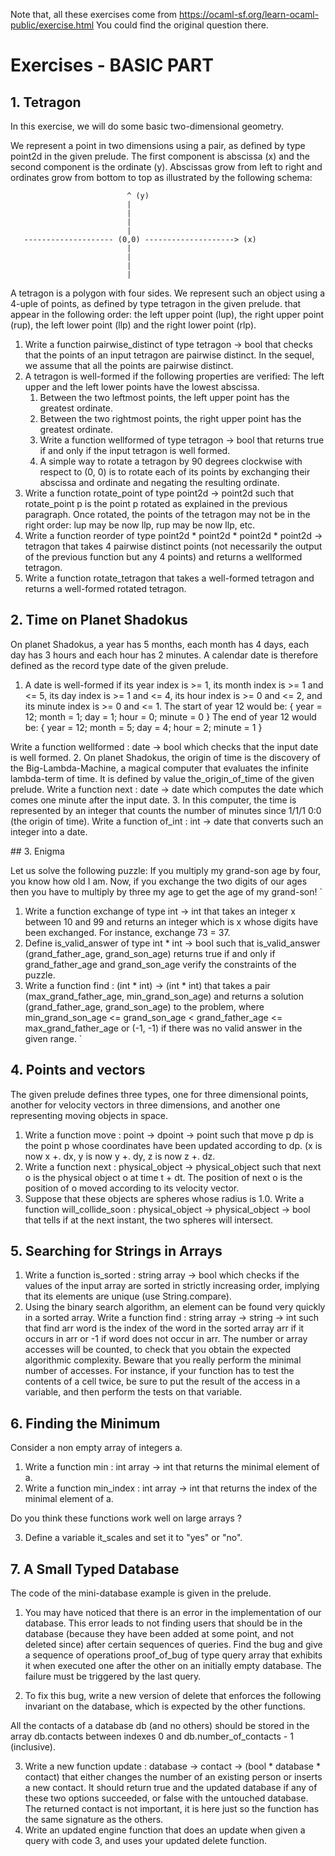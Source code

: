 Note that, all these exercises come from https://ocaml-sf.org/learn-ocaml-public/exercise.html
You could find the original question there.

# Exercises - BASIC PART


## 1. Tetragon

In this exercise, we will do some basic two-dimensional geometry.

We represent a point in two dimensions using a pair, as defined by type point2d in the given prelude. The first component is abscissa (x) and the second component is the ordinate (y). Abscissas grow from left to right and ordinates grow from bottom to top as illustrated by the following schema:

```
                          ^ (y)
                          |
                          |
                          |
                          |
   -------------------- (0,0) --------------------> (x)
                          |
                          |
                          |
                          |
```
A tetragon is a polygon with four sides. We represent such an object using a 4-uple of points, as defined by type tetragon in the given prelude. that appear in the following order: the left upper point (lup), the right upper point (rup), the left lower point (llp) and the right lower point (rlp).

1. Write a function pairwise_distinct of type tetragon -> bool that checks that the points of an input tetragon are pairwise distinct. In the sequel, we assume that all the points are pairwise distinct.
2. A tetragon is well-formed if the following properties are verified:
The left upper and the left lower points have the lowest abscissa.
	1. Between the two leftmost points, the left upper point has the greatest ordinate.
	2. Between the two rightmost points, the right upper point has the greatest ordinate.
	3. Write a function wellformed of type tetragon -> bool that returns true if and only if the input tetragon is well formed.
	4. A simple way to rotate a tetragon by 90 degrees clockwise with respect to (0, 0) is to rotate each of its points by exchanging their abscissa and ordinate and negating the resulting ordinate.
3. Write a function rotate_point of type point2d -> point2d such that rotate_point p is the point p rotated as explained in the previous paragraph.
Once rotated, the points of the tetragon may not be in the right order: lup may be now llp, rup may be now llp, etc.
4. Write a function reorder of type point2d * point2d * point2d * point2d -> tetragon that takes 4 pairwise distinct points (not necessarily the output of the previous function but any 4 points) and returns a wellformed tetragon.
5. Write a function rotate_tetragon that takes a well-formed tetragon and returns a well-formed rotated tetragon.

## 2. Time on Planet Shadokus

On planet Shadokus, a year has 5 months, each month has 4 days, each day has 3 hours and each hour has 2 minutes. A calendar date is therefore defined as the record type date of the given prelude.

1. A date is well-formed if its year index is >= 1, its month index is >= 1 and <= 5, its day index is >= 1 and <= 4, its hour index is >= 0 and <= 2, and its minute index is >= 0 and <= 1.
The start of year 12 would be:
{ year = 12; month = 1; day = 1; hour = 0; minute = 0 }
The end of year 12 would be:
{ year = 12; month = 5; day = 4; hour = 2; minute = 1 }

Write a function wellformed : date -> bool which checks that the input date is well formed.
2. On planet Shadokus, the origin of time is the discovery of the Big-Lambda-Machine, a magical computer that evaluates the infinite lambda-term of time. It is defined by value the_origin_of_time of the given prelude.
Write a function next : date -> date which computes the date which comes one minute after the input date.
3. In this computer, the time is represented by an integer that counts the number of minutes since 1/1/1 0:0 (the origin of time).
Write a function of_int : int -> date that converts such an integer into a date.


## 3. Enigma

Let us solve the following puzzle:
If you multiply my grand-son age by four, you know how old I am. Now, if you exchange the two digits of our ages then you have to multiply by three my age to get the age of my grand-son!
`
1. Write a function exchange of type int -> int that takes an integer x between 10 and 99 and returns an integer which is x whose digits have been exchanged. For instance, exchange 73 = 37.
2. Define is_valid_answer of type int * int -> bool such that is_valid_answer (grand_father_age, grand_son_age) returns true if and only if grand_father_age and grand_son_age verify the constraints of the puzzle.
3. Write a function find : (int * int) -> (int * int) that takes a pair (max_grand_father_age, min_grand_son_age) and returns a solution (grand_father_age, grand_son_age) to the problem, where min_grand_son_age <= grand_son_age < grand_father_age <= max_grand_father_age or (-1, -1) if there was no valid answer in the given range.
`

## 4. Points and vectors

The given prelude defines three types, one for three dimensional points, another for velocity vectors in three dimensions, and another one representing moving objects in space.

1. Write a function move : point -> dpoint -> point such that move p dp is the point p whose coordinates have been updated according to dp.
(x is now x +. dx, y is now y +. dy, z is now z +. dz.
2. Write a function next : physical_object -> physical_object such that next o is the physical object o at time t + dt.
The position of next o is the position of o moved according to its velocity vector.
3. Suppose that these objects are spheres whose radius is 1.0. Write a function will_collide_soon : physical_object -> physical_object -> bool that tells if at the next instant, the two spheres will intersect.


## 5. Searching for Strings in Arrays

1. Write a function is_sorted : string array -> bool which checks if the values of the input array are sorted in strictly increasing order, implying that its elements are unique (use String.compare).
2. Using the binary search algorithm, an element can be found very quickly in a sorted array. Write a function find : string array -> string -> int such that find arr word is the index of the word in the sorted array arr if it occurs in arr or -1 if word does not occur in arr. The number or array accesses will be counted, to check that you obtain the expected algorithmic complexity. Beware that you really perform the minimal number of accesses. For instance, if your function has to test the contents of a cell twice, be sure to put the result of the access in a variable, and then perform the tests on that variable.

## 6. Finding the Minimum

Consider a non empty array of integers a.

1. Write a function min : int array -> int that returns the minimal element of a.
2. Write a function min\_index : int array -> int that returns the index of the minimal element of a.

Do you think these functions work well on large arrays ?

3. Define a variable it\_scales and set it to "yes" or "no".


## 7. A Small Typed Database

The code of the mini-database example is given in the prelude.

1. You may have noticed that there is an error in the implementation of our database. This error leads to not finding users that should be in the database (because they have been added at some point, and not deleted since) after certain sequences of queries.
Find the bug and give a sequence of operations proof\_of\_bug of type query array that exhibits it when executed one after the other on an initially empty database.
The failure must be triggered by the last query.

3. To fix this bug, write a new version of delete that enforces the following invariant on the database, which is expected by the other functions.

All the contacts of a database db (and no others) should be stored in the array db.contacts between indexes 0 and db.number\_of\_contacts - 1 (inclusive).

3. Write a new function update : database -> contact -> (bool * database * contact) that either changes the number of an existing person or inserts a new contact. It should return true and the updated database if any of these two options succeeded, or false with the untouched database. The returned contact is not important, it is here just so the function has the same signature as the others.
4. Write an updated engine function that does an update when given a query with code 3, and uses your updated delete function.


